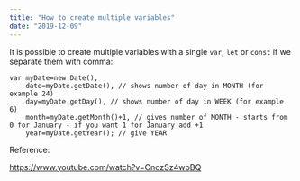 ```yaml
---
title: "How to create multiple variables"
date: "2019-12-09"
---
```


It is possible to create multiple variables with a single <code>var</code>, <code>let</code> or <code>const</code> if we separate them with comma:
```
var myDate=new Date(), 
    date=myDate.getDate(), // shows number of day in MONTH (for example 24)
    day=myDate.getDay(), // shows number of day in WEEK (for example 6)
    month=myDate.getMonth()+1, // gives number of MONTH - starts from 0 for January - if you want 1 for January add +1
    year=myDate.getYear(); // give YEAR

```

Reference:

https://www.youtube.com/watch?v=CnozSz4wbBQ

